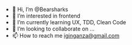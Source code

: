- 👋 Hi, I’m @Bearsharks
- 👀 I’m interested in frontend
- 🌱 I’m currently learning UX, TDD, Clean Code
- 💞️ I’m looking to collaborate on ...
- 📫 How to reach me [iginganza@gmail.com](iginganza@gmail.com)

